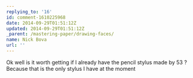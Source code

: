 ```yaml
---
replying_to: '16'
id: comment-1610225968
date: 2014-09-29T01:51:12Z
updated: 2014-09-29T01:51:12Z
_parent: /mastering-paper/drawing-faces/
name: Nick Bova
url: ''
---
```


Ok well is it worth getting if I already have the pencil stylus made by 53 ?
Because that is the only stylus I have at the moment
